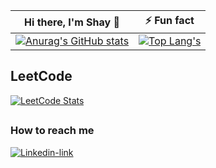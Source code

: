 |                                                                                     Hi there, I'm Shay 👋                                                                                      |                                                                                                    ⚡ Fun fact                                                                                                    |
|:----------------------------------------------------------------------------------------------------------------------------------------------------------------------------------------------:|:----------------------------------------------------------------------------------------------------------------------------------------------------------------------------------------------------------------:|
| [![Anurag's GitHub stats](https://github-readme-stats.vercel.app/api?username=ShayGali&show_icons=true&count_private=true&card_width=500)](https://github.com/anuraghazra/github-readme-stats) | [![Top Lang's](https://github-readme-stats.vercel.app/api/top-langs/?username=ShayGali&hide=jupyter%20notebook&layout=compact&langs_count=5&card_width=450)](https://github.com/anuraghazra/github-readme-stats) |

## LeetCode

[![LeetCode Stats](https://leetcard.jacoblin.cool/shaygali?&theme=unicorn&hide=ranking&ext=skills)](https://leetcode.com/ShayGali/)

## 

### How to reach me

[![Linkedin-link](https://img.shields.io/badge/linkedin%20-%230077B5.svg?&style=for-the-badge&logo=linkedin&logoColor=white)](https://www.linkedin.com/in/shay-gali)


